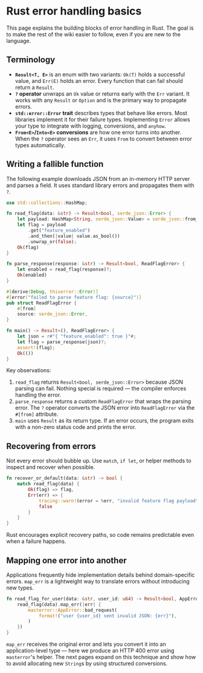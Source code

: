 <!--
SPDX-FileCopyrightText: 2025 RAprogramm <andrey.rozanov.vl@gmail.com>

SPDX-License-Identifier: MIT
-->

# Rust error handling basics

This page explains the building blocks of error handling in Rust. The goal is
to make the rest of the wiki easier to follow, even if you are new to the
language.

## Terminology

- **`Result<T, E>`** is an enum with two variants: `Ok(T)` holds a successful
  value, and `Err(E)` holds an error. Every function that can fail should return
  a `Result`.
- **`?` operator** unwraps an `Ok` value or returns early with the `Err` variant.
  It works with any `Result` or `Option` and is the primary way to propagate
  errors.
- **`std::error::Error` trait** describes types that behave like errors. Most
  libraries implement it for their failure types. Implementing `Error` allows
  your type to integrate with logging, conversions, and `anyhow`.
- **`From<E>`/`Into<E>` conversions** are how one error turns into another.
  When the `?` operator sees an `Err`, it uses `From` to convert between error
  types automatically.

## Writing a fallible function

The following example downloads JSON from an in-memory HTTP server and parses a
field. It uses standard library errors and propagates them with `?`.

```rust
use std::collections::HashMap;

fn read_flag(data: &str) -> Result<bool, serde_json::Error> {
    let payload: HashMap<String, serde_json::Value> = serde_json::from_str(data)?;
    let flag = payload
        .get("feature_enabled")
        .and_then(|value| value.as_bool())
        .unwrap_or(false);
    Ok(flag)
}

fn parse_response(response: &str) -> Result<bool, ReadFlagError> {
    let enabled = read_flag(response)?;
    Ok(enabled)
}

#[derive(Debug, thiserror::Error)]
#[error("failed to parse feature flag: {source}")]
pub struct ReadFlagError {
    #[from]
    source: serde_json::Error,
}

fn main() -> Result<(), ReadFlagError> {
    let json = r#"{ "feature_enabled": true }"#;
    let flag = parse_response(json)?;
    assert!(flag);
    Ok(())
}
```

Key observations:

1. `read_flag` returns `Result<bool, serde_json::Error>` because JSON parsing can
   fail. Nothing special is required — the compiler enforces handling the error.
2. `parse_response` returns a custom `ReadFlagError` that wraps the parsing
   error. The `?` operator converts the JSON error into `ReadFlagError` via the
   `#[from]` attribute.
3. `main` uses `Result` as its return type. If an error occurs, the program exits
   with a non-zero status code and prints the error.

## Recovering from errors

Not every error should bubble up. Use `match`, `if let`, or helper methods to
inspect and recover when possible.

```rust
fn recover_or_default(data: &str) -> bool {
    match read_flag(data) {
        Ok(flag) => flag,
        Err(err) => {
            tracing::warn!(error = %err, "invalid feature flag payload");
            false
        }
    }
}
```

Rust encourages explicit recovery paths, so code remains predictable even when a
failure happens.

## Mapping one error into another

Applications frequently hide implementation details behind domain-specific
errors. `map_err` is a lightweight way to translate errors without introducing
new types.

```rust
fn read_flag_for_user(data: &str, user_id: u64) -> Result<bool, AppError> {
    read_flag(data).map_err(|err| {
        masterror::AppError::bad_request(
            format!("user {user_id} sent invalid JSON: {err}"),
        )
    })
}
```

`map_err` receives the original error and lets you convert it into an
application-level type — here we produce an HTTP 400 error using `masterror`'s
helper. The next pages expand on this technique and show how to avoid allocating
new `String`s by using structured conversions.
